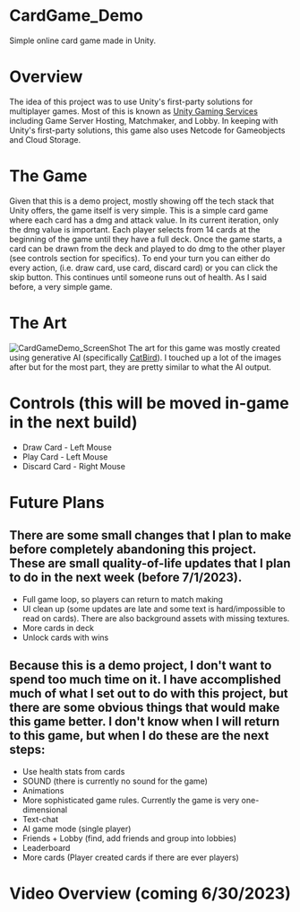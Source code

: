 # CardGame_Demo
 Simple online card game made in Unity. 

# Overview
The idea of this project was to use Unity's first-party solutions for multiplayer games. Most of this is known as [Unity Gaming Services](https://create.unity.com/accelerate-multiplayer?utm_source=google&utm_medium=cpc&utm_campaign=gcp_gcp_x_amer_us_en_co_sem-gg_acq_br-pr_2023-04_gcp-ga_cc3022_ev-br_id:71700000110916802&utm_content=gcp_gcp_x_amer_co_sem-gg_ev-br_pros_x_npd_cpc_kw_sd_all_x_x_opr-gcp-core_id:58700008417775585&utm_term=unity%20gaming%20services&&&&&gad=1&gclid=Cj0KCQjw7uSkBhDGARIsAMCZNJt3VYbGPE7ZZcexjlH6dF5AGZLy15PX90mTVqFgLPKB31GKiCtvwy4aAitCEALw_wcB&gclsrc=aw.ds) including Game Server Hosting, Matchmaker, and Lobby. In keeping with Unity's first-party solutions, this game also uses Netcode for Gameobjects and Cloud Storage.

# The Game
Given that this is a demo project, mostly showing off the tech stack that Unity offers, the game itself is very simple. This is a simple card game where each card has a dmg and attack value. In its current iteration, only the dmg value is important. Each player selects from 14 cards at the beginning of the game until they have a full deck. Once the game starts, a card can be drawn from the deck and played to do dmg to the other player (see controls section for specifics). To end your turn you can either do every action, (i.e. draw card, use card, discard card) or you can click the skip button. This continues until someone runs out of health. As I said before, a very simple game.

# The Art
![CardGameDemo_ScreenShot](https://github.com/thoroughlyswooped/CardGame_Demo/assets/35412394/d99baf7b-9ad6-41d6-8142-34c1a41e7b74)
The art for this game was mostly created using generative AI (specifically [CatBird](https://www.catbird.ai/)). I touched up a lot of the images after but for the most part, they are pretty similar to what the AI output.

# Controls (this will be moved in-game in the next build)
* Draw Card - Left Mouse
* Play Card - Left Mouse
* Discard Card - Right Mouse

# Future Plans
## There are some small changes that I plan to make before completely abandoning this project. These are small quality-of-life updates that I plan to do in the next week (before 7/1/2023).
* Full game loop, so players can return to match making
* UI clean up (some updates are late and some text is hard/impossible to read on cards). There are also background assets with missing textures. 
* More cards in deck 
* Unlock cards with wins
  
## Because this is a demo project, I don't want to spend too much time on it. I have accomplished much of what I set out to do with this project, but there are some obvious things that would make this game better. I don't know when I will return to this game, but when I do these are the next steps:
* Use health stats from cards
* SOUND (there is currently no sound for the game)
* Animations
* More sophisticated game rules. Currently the game is very one-dimensional
* Text-chat
* AI game mode (single player)
* Friends + Lobby (find, add friends and group into lobbies)
* Leaderboard
* More cards (Player created cards if there are ever players)

# Video Overview (coming 6/30/2023)

